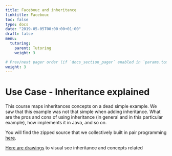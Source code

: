 ```yaml
---
title: Facebouc and inheritance
linktitle: Facebouc
toc: false
type: docs
date: "2019-05-05T00:00:00+01:00"
draft: false
menu:
  tutoring:
    parent: Tutoring
    weight: 3

# Prev/next pager order (if `docs_section_pager` enabled in `params.toml`)
weight: 3
---
```


#  Use Case - Inheritance explained

This course maps inheritances concepts on a dead simple example. We saw that this example was not that simple when adding inheritance. What are the pros and cons of using inheritance (in general and in this particular example), how implements it in Java, and so on.

You will find the zipped source that we collectively built in pair programming [here](http://i3s.unice.fr/~benni/facebouc.zip).

[Here are drawings](http://i3s.unice.fr/~benni/classes-explained.pdf) to visual see inheritance and concepts related